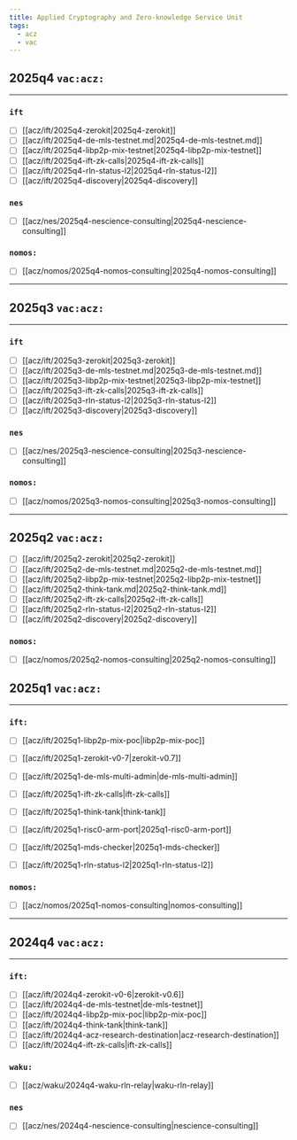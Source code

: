```yaml
---
title: Applied Cryptography and Zero-knowledge Service Unit
tags:
  - acz
  - vac
---
```


## 2025q4 `vac:acz:`
---

### `ift`
* [ ] [[acz/ift/2025q4-zerokit|2025q4-zerokit]]
* [ ] [[acz/ift/2025q4-de-mls-testnet.md|2025q4-de-mls-testnet.md]]
* [ ] [[acz/ift/2025q4-libp2p-mix-testnet|2025q4-libp2p-mix-testnet]]
* [ ] [[acz/ift/2025q4-ift-zk-calls|2025q4-ift-zk-calls]]
* [ ] [[acz/ift/2025q4-rln-status-l2|2025q4-rln-status-l2]]
* [ ] [[acz/ift/2025q4-discovery|2025q4-discovery]]

### `nes`
* [ ] [[acz/nes/2025q4-nescience-consulting|2025q4-nescience-consulting]]

### `nomos:`
* [ ] [[acz/nomos/2025q4-nomos-consulting|2025q4-nomos-consulting]]

---
## 2025q3 `vac:acz:`
---

### `ift`
* [ ] [[acz/ift/2025q3-zerokit|2025q3-zerokit]]
* [ ] [[acz/ift/2025q3-de-mls-testnet.md|2025q3-de-mls-testnet.md]]
* [ ] [[acz/ift/2025q3-libp2p-mix-testnet|2025q3-libp2p-mix-testnet]]
* [ ] [[acz/ift/2025q3-ift-zk-calls|2025q3-ift-zk-calls]]
* [ ] [[acz/ift/2025q3-rln-status-l2|2025q3-rln-status-l2]]
* [ ] [[acz/ift/2025q3-discovery|2025q3-discovery]]

### `nes`
* [ ] [[acz/nes/2025q3-nescience-consulting|2025q3-nescience-consulting]]

### `nomos:`

* [ ] [[acz/nomos/2025q3-nomos-consulting|2025q3-nomos-consulting]]

---
## 2025q2 `vac:acz:`
* [ ] [[acz/ift/2025q2-zerokit|2025q2-zerokit]]
* [ ] [[acz/ift/2025q2-de-mls-testnet.md|2025q2-de-mls-testnet.md]]
* [ ] [[acz/ift/2025q2-libp2p-mix-testnet|2025q2-libp2p-mix-testnet]]
* [ ] [[acz/ift/2025q2-think-tank.md|2025q2-think-tank.md]]
* [ ] [[acz/ift/2025q2-ift-zk-calls|2025q2-ift-zk-calls]]
* [ ] [[acz/ift/2025q2-rln-status-l2|2025q2-rln-status-l2]]
* [ ] [[acz/ift/2025q2-discovery|2025q2-discovery]]

### `nomos:`

* [ ] [[acz/nomos/2025q2-nomos-consulting|2025q2-nomos-consulting]]



## 2025q1 `vac:acz:`
---

### `ift:`
* [ ] [[acz/ift/2025q1-libp2p-mix-poc|libp2p-mix-poc]]
* [ ] [[acz/ift/2025q1-zerokit-v0-7|zerokit-v0.7]]
* [ ] [[acz/ift/2025q1-de-mls-multi-admin|de-mls-multi-admin]]
* [ ] [[acz/ift/2025q1-ift-zk-calls|ift-zk-calls]]
* [ ] [[acz/ift/2025q1-think-tank|think-tank]]
* [ ] [[acz/ift/2025q1-risc0-arm-port|2025q1-risc0-arm-port]]
* [ ] [[acz/ift/2025q1-mds-checker|2025q1-mds-checker]]
* [ ] [[acz/ift/2025q1-rln-status-l2|2025q1-rln-status-l2]]


### `nomos:`

* [ ] [[acz/nomos/2025q1-nomos-consulting|nomos-consulting]]

---

## 2024q4 `vac:acz:`
---

### `ift:`
* [ ] [[acz/ift/2024q4-zerokit-v0-6|zerokit-v0.6]]
* [ ] [[acz/ift/2024q4-de-mls-testnet|de-mls-testnet]]
* [ ] [[acz/ift/2024q4-libp2p-mix-poc|libp2p-mix-poc]]
* [ ] [[acz/ift/2024q4-think-tank|think-tank]]
* [ ] [[acz/ift/2024q4-acz-research-destination|acz-research-destination]]
* [ ] [[acz/ift/2024q4-ift-zk-calls|ift-zk-calls]]

### `waku:`

* [ ] [[acz/waku/2024q4-waku-rln-relay|waku-rln-relay]]

### `nes`
* [ ] [[acz/nes/2024q4-nescience-consulting|nescience-consulting]]